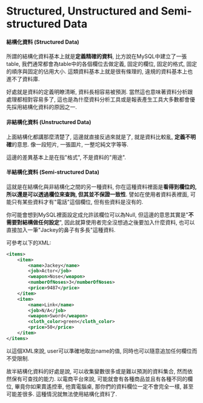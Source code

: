 # Structured, Unstructured and Semi-structured Data

#### 結構化資料 \(Structured Data\)

所謂的結構化資料基本上就是**定義精確的資料**, 比方說在MySQL中建立了一張table, 我們通常都會為table中的各個欄位去做定義, 固定的欄位, 固定的格式, 固定的順序與固定的佔用大小. 這類資料基本上就是很有條理的, 違規的資料基本上也進不了資料庫.

好處就是資料的定義明瞭清晰, 資料長相容易被預測. 當然這也意味著資料分析跟處理都相對容易多了, 這也是為什麼資料分析工具或是報表產生工具大多數都會優先採用結構化資料的原因之一.

#### 非結構化資料 \(Unstructured Data\)

上面結構化都講那麼清楚了, 這邊就直接反過來就是了, 就是資料比較亂, **定義不明確**的意思. 像一段短片, 一張圖片, 一整坨純文字等等.

這邊的差異基本上是在指"格式", 不是資料的"用途".

#### 半結構化資料 \(Semi-structured Data\)

這就是在結構化與非結構化之間的另一種資料, 你在這種資料裡面是**看得到欄位的, 所以還是可以透過欄位來查詢, 但其並不保證一致性**. 譬如在使用者資料表裡面, 可能只有某些資料才有"電話"這個欄位, 但有些資料是沒有的.

你可能會想到MySQL裡面設定成允許該欄位可以為Null, 但這邊的意思其實是"**不需要對結構做任何設定**", 因此就算使用者完全沒想過之後要加入什麼資料, 也可以直接加入一筆"Jackey的鼻子有多長"這種資料.

可參考以下的XML:

```xml
<items>
    <item>
        <name>Jackey</name>
        <job>Actor</job>
        <weapon>Nose</weapon>
        <numberOfNoses>3</numberOfNoses>
        <price>9487</price>
    </item>
    <item>
        <name>Link</name>
        <job>N/A</job>
        <weapon>Sword</weapon>
        <cloth_color>green</cloth_color>
        <price>50</price>
    </item>
</items>
```

以這個XML來說, user可以準確地取出name的值, 同時也可以隨意追加任何欄位而不受限制.

故半結構化資料的好處是說, 可以收集變數很多或是難以預測的資料集合, 然而依然保有可查找的能力. 以電商平台來說, 可能就會有各種商品並且有各種不同的欄位, 畢竟你如果賣遙控車, 他賣電腦桌, 那你們的資料欄位一定不會完全一樣, 甚至可能差很多. 這種情況就無法使用結構化資料了.

